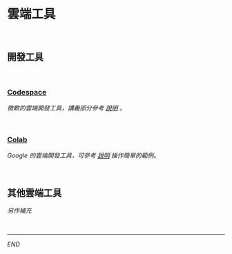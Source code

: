 # 雲端工具

<br>

## 開發工具

<br>

### [Codespace](https://github.com/features/codespaces)

_微軟的雲端開發工具，講義部分參考 [說明](https://github.com/samhsiao6238/RaspberryPi_20231015/tree/main/D02_Git_&_GitHub/3_整合_GitHub/1_Codespaces) 。_

<br>

### [Colab](https://colab.research.google.com/?hl=zh-tw)

_Google 的雲端開發工具，可參考 [說明](https://github.com/samhsiao6238/RaspberryPi_20231015/blob/main/D05_物件導向、例外與偵錯/3_Colab/1_TF基本範例+GPT.md) 操作簡單的範例。_
    
<br>

## 其他雲端工具

_另作補充_

<br>

---

_END_
